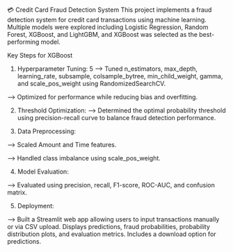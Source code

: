 💳 Credit Card Fraud Detection System
This project implements a fraud detection system for credit card transactions using machine learning. Multiple models were explored including Logistic Regression, Random Forest, XGBoost, and LightGBM, and XGBoost was selected as the best-performing model.

Key Steps for XGBoost

1) Hyperparameter Tuning:
5
--> Tuned n_estimators, max_depth, learning_rate, subsample, colsample_bytree, min_child_weight, gamma, and scale_pos_weight using RandomizedSearchCV.

--> Optimized for performance while reducing bias and overfitting.

2) Threshold Optimization:
--> Determined the optimal probability threshold using precision-recall curve to balance fraud detection performance.

3) Data Preprocessing:

--> Scaled Amount and Time features.

--> Handled class imbalance using scale_pos_weight.

4) Model Evaluation:

--> Evaluated using precision, recall, F1-score, ROC-AUC, and confusion matrix.

5) Deployment:

--> Built a Streamlit web app allowing users to input transactions manually or via CSV upload. Displays predictions, fraud probabilities, probability distribution plots, and evaluation metrics. Includes a download option for predictions.